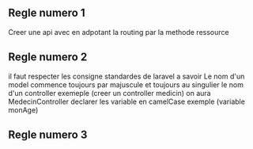 ## Regle numero 1
Creer une api avec en adpotant la routing par la methode ressource
## Regle numero 2
il faut respecter les consigne standardes de laravel a savoir 
Le nom d'un model commence toujours par majuscule et toujours au singulier
le nom d'un controller exemeple (creer un controller medicin) on aura MedecinController
declarer les variable en camelCase exemple (variable monAge)
## Regle numero 3